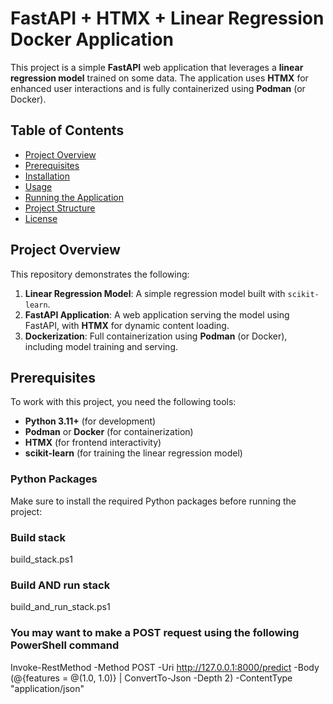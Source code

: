 # FastAPI + HTMX + Linear Regression Docker Application

This project is a simple **FastAPI** web application that leverages a **linear regression model** trained on some data. The application uses **HTMX** for enhanced user interactions and is fully containerized using **Podman** (or Docker).

## Table of Contents

- [Project Overview](#project-overview)
- [Prerequisites](#prerequisites)
- [Installation](#installation)
- [Usage](#usage)
- [Running the Application](#running-the-application)
- [Project Structure](#project-structure)
- [License](#license)

## Project Overview

This repository demonstrates the following:
1. **Linear Regression Model**: A simple regression model built with `scikit-learn`.
2. **FastAPI Application**: A web application serving the model using FastAPI, with **HTMX** for dynamic content loading.
3. **Dockerization**: Full containerization using **Podman** (or Docker), including model training and serving.

## Prerequisites

To work with this project, you need the following tools:

- **Python 3.11+** (for development)
- **Podman** or **Docker** (for containerization)
- **HTMX** (for frontend interactivity)
- **scikit-learn** (for training the linear regression model)

### Python Packages
Make sure to install the required Python packages before running the project:


### Build stack
build_stack.ps1

### Build AND run stack
build_and_run_stack.ps1

### You may want to make a POST request using the following PowerShell command 
Invoke-RestMethod -Method POST -Uri http://127.0.0.1:8000/predict -Body (@{features = @(1.0, 1.0)} | ConvertTo-Json -Depth 2) -ContentType "application/json"

```

